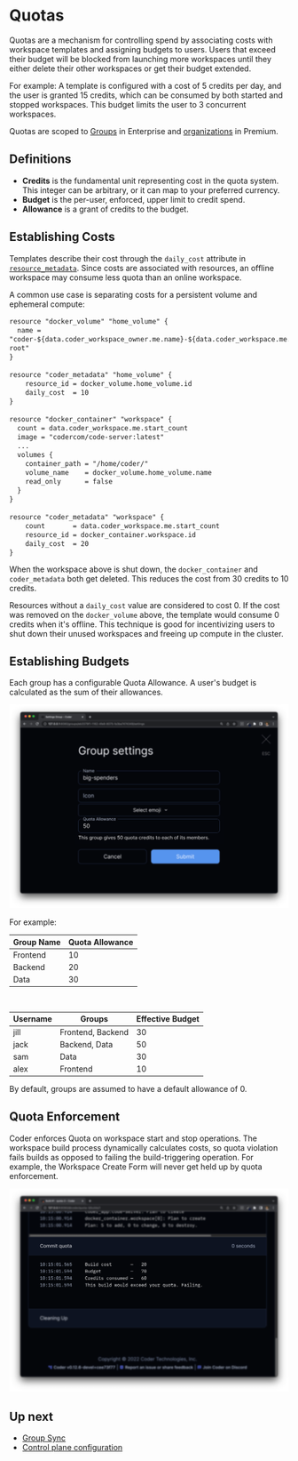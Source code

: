 # Quotas

Quotas are a mechanism for controlling spend by associating costs with workspace
templates and assigning budgets to users. Users that exceed their budget will be
blocked from launching more workspaces until they either delete their other
workspaces or get their budget extended.

For example: A template is configured with a cost of 5 credits per day, and the
user is granted 15 credits, which can be consumed by both started and stopped
workspaces. This budget limits the user to 3 concurrent workspaces.

Quotas are scoped to [Groups](./groups-roles.md) in Enterprise and
[organizations](./organizations.md) in Premium.

## Definitions

- **Credits** is the fundamental unit representing cost in the quota system.
  This integer can be arbitrary, or it can map to your preferred currency.
- **Budget** is the per-user, enforced, upper limit to credit spend.
- **Allowance** is a grant of credits to the budget.

## Establishing Costs

Templates describe their cost through the `daily_cost` attribute in
[`resource_metadata`](https://registry.terraform.io/providers/coder/coder/latest/docs/resources/metadata).
Since costs are associated with resources, an offline workspace may consume less
quota than an online workspace.

A common use case is separating costs for a persistent volume and ephemeral
compute:

```hcl
resource "docker_volume" "home_volume" {
  name = "coder-${data.coder_workspace_owner.me.name}-${data.coder_workspace.me.name}-root"
}

resource "coder_metadata" "home_volume" {
    resource_id = docker_volume.home_volume.id
    daily_cost  = 10
}

resource "docker_container" "workspace" {
  count = data.coder_workspace.me.start_count
  image = "codercom/code-server:latest"
  ...
  volumes {
    container_path = "/home/coder/"
    volume_name    = docker_volume.home_volume.name
    read_only      = false
  }
}

resource "coder_metadata" "workspace" {
    count       = data.coder_workspace.me.start_count
    resource_id = docker_container.workspace.id
    daily_cost  = 20
}
```

When the workspace above is shut down, the `docker_container` and
`coder_metadata` both get deleted. This reduces the cost from 30 credits to 10
credits.

Resources without a `daily_cost` value are considered to cost 0. If the cost was
removed on the `docker_volume` above, the template would consume 0 credits when
it's offline. This technique is good for incentivizing users to shut down their
unused workspaces and freeing up compute in the cluster.

## Establishing Budgets

Each group has a configurable Quota Allowance. A user's budget is calculated as
the sum of their allowances.

![group-settings](../../images/admin/users/quotas/quota-groups.png)

For example:

| Group Name | Quota Allowance |
| ---------- | --------------- |
| Frontend   | 10              |
| Backend    | 20              |
| Data       | 30              |

<br/>

| Username | Groups            | Effective Budget |
| -------- | ----------------- | ---------------- |
| jill     | Frontend, Backend | 30               |
| jack     | Backend, Data     | 50               |
| sam      | Data              | 30               |
| alex     | Frontend          | 10               |

By default, groups are assumed to have a default allowance of 0.

## Quota Enforcement

Coder enforces Quota on workspace start and stop operations. The workspace build
process dynamically calculates costs, so quota violation fails builds as opposed
to failing the build-triggering operation. For example, the Workspace Create
Form will never get held up by quota enforcement.

![build-log](../../images/admin/quota-buildlog.png)

## Up next

- [Group Sync](./idp-sync.md)
- [Control plane configuration](../setup/index.md)
